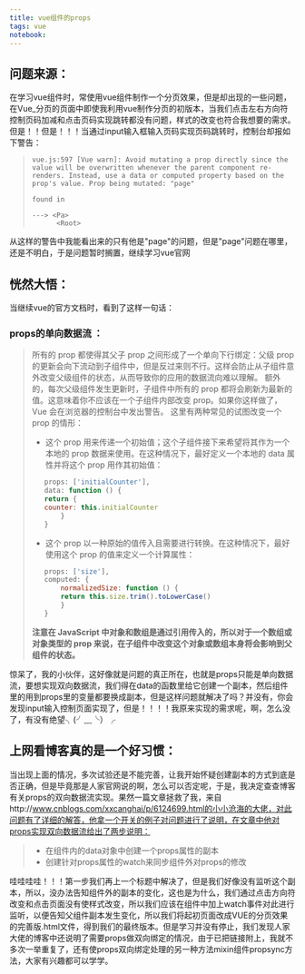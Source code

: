 ```yaml
---
title: vue组件的props
tags: vue
notebook: 
---
```

## 问题来源：
在学习vue组件时，常使用vue组件制作一个分页效果，但是却出现的一些问题，在Vue_分页的页面中即使我利用vue制作分页的初版本，当我们点击左右方向符控制页码加减和点击页码实现跳转都没有问题，样式的改变也符合我想要的需求。但是！！但是！！！当通过input输入框输入页码实现页码跳转时，控制台却报如下警告：<br>
>```
>vue.js:597 [Vue warn]: Avoid mutating a prop directly since the value will be overwritten whenever the parent component re-renders. Instead, use a data or computed property based on the prop's value. Prop being mutated: "page"
>
>found in
>
>---> <Pa>
>       <Root>
>```
从这样的警告中我能看出来的只有他是"page"的问题，但是"page"问题在哪里，还是不明白，于是问题暂时搁置，继续学习vue官网
## 恍然大悟：
当继续vue的官方文档时，看到了这样一句话：
### props的单向数据流 ：
>所有的 prop 都使得其父子 prop 之间形成了一个单向下行绑定：父级 prop 的更新会向下流动到子组件中，但是反过来则不行。这样会防止从子组件意外改变父级组件的状态，从而导致你的应用的数据流向难以理解。
>额外的，每次父级组件发生更新时，子组件中所有的 prop 都将会刷新为最新的值。这意味着你不应该在一个子组件内部改变 prop。如果你这样做了，Vue 会在浏览器的控制台中发出警告。
>这里有两种常见的试图改变一个 prop 的情形：
> * 这个 prop 用来传递一个初始值；这个子组件接下来希望将其作为一个本地的 prop 数据来使用。在这种情况下，最好定义一个本地的 data 属性并将这个 prop 用作其初始值：
> ```javascript
>    props: ['initialCounter'],
>    data: function () {
>    return {
>    counter: this.initialCounter
>        }
>    }
> ```
> * 这个 prop 以一种原始的值传入且需要进行转换。在这种情况下，最好使用这个 prop 的值来定义一个计算属性：
> ```javascript
>    props: ['size'],
>    computed: {
>        normalizedSize: function () {
>        return this.size.trim().toLowerCase()
>        }
>    }
> ```
>**注意在 JavaScript 中对象和数组是通过引用传入的，所以对于一个数组或对象类型的 prop 来说，在子组件中改变这个对象或数组本身将会影响到父组件的状态。**

惊呆了，我的小伙伴，这好像就是问题的真正所在，也就是props只能是单向数据流，要想实现双向数据流，我们得在data的函数里给它创建一个副本，然后组件里的用到props里的变量都要换成副本，但是这样问题就解决了吗？并没有，你会发现input输入控制页面实现了，但是！！！！我原来实现的需求呢，啊，怎么没了，有没有绝望╮(╯﹏╰）╭
## 上网看博客真的是一个好习惯：
当出现上面的情况，多次试验还是不能完善，让我开始怀疑创建副本的方式到底是否正确，但是毕竟那是人家官网说的啊，怎么可以否定呢，于是，我决定查查博客有关props的双向数据流实现。果然一篇文章拯救了我，来自http://www.cnblogs.com/xxcanghai/p/6124699.html的小小沧海的大佬，对此问题有了详细的解答，他拿一个开关的例子对问题进行了说明，在文章中他对props实现双向数据流给出了两步说明：
>* 在组件内的data对象中创建一个props属性的副本
>* 创建针对props属性的watch来同步组件外对props的修改

哇哇哇哇！！！第一步我们再上一个标题中解决了，但是我们好像没有监听这个副本，所以，没办法告知组件外的副本的变化，这也是为什么，我们通过点击方向符改变和点击页面没有使样式改变，所以我们应该在组件中加上watch事件对此进行监听，以便告知父组件副本发生变化，所以我们将起初页面改成VUE的分页效果的完善版.html文件，得到我们的最终版本。但是学习并没有停止，我们发现人家大佬的博客中还说明了需要props做双向绑定的情况，由于已把链接附上，我就不多次一举重复了，还有使props双向绑定处理的另一种方法mixin组件propsync方法，大家有兴趣都可以学学。